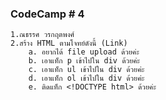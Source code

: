 ### CodeCamp # 4
    1.ณธรรศ วรกฤตพงศ์
    2.สร้าง HTML ตามโจทย์ดังนี้ (Link)
        a. อยากได้ file upload ด้วยค่ะ
        b. เอาแท็ก p เข้าไปใน div ด้วยค่ะ
        c. เอาแท็ก ul เข้าไปใน div ด้วยค่ะ
        d. เอาแท็ก ol เข้าไปใน div ด้วยค่ะ
        e. ติดแท็ก <!DOCTYPE html> ด้วยค่ะ


